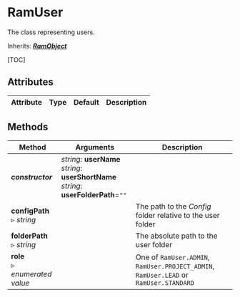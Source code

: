 # RamUser

The class representing users.

Inherits: [***RamObject***](ram_object.md)

[TOC]

## Attributes

| Attribute | Type | Default | Description |
| --- | --- | --- | --- |

## Methods

| Method | Arguments | Description |
| --- | --- | --- |
| ***constructor*** | *string*: **userName**<br />*string*: **userShortName**<br />*string*: **userFolderPath**=`""` | |
| **configPath**<br>▹ *string* | | The path to the *Config* folder relative to the user folder |
| **folderPath**<br>▹ *string* | | The absolute path to the user folder |
| **role**<br />▹ *enumerated value* | | One of `RamUser.ADMIN`, `RamUser.PROJECT_ADMIN`, `RamUser.LEAD` or `RamUser.STANDARD` |
